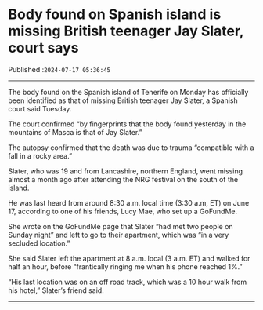# Body found on Spanish island is missing British teenager Jay Slater, court says

Published :`2024-07-17 05:36:45`

---

The body found on the Spanish island of Tenerife on Monday has officially been identified as that of missing British teenager Jay Slater, a Spanish court said Tuesday.

The court confirmed “by fingerprints that the body found yesterday in the mountains of Masca is that of Jay Slater.”

The autopsy confirmed that the death was due to trauma “compatible with a fall in a rocky area.”

Slater, who was 19 and from Lancashire, northern England, went missing almost a month ago after attending the NRG festival on the south of the island.

He was last heard from around 8:30 a.m. local time (3:30 a.m, ET) on June 17, according to one of his friends, Lucy Mae, who set up a GoFundMe.

She wrote on the GoFundMe page that Slater “had met two people on Sunday night” and left to go to their apartment, which was “in a very secluded location.”

She said Slater left the apartment at 8 a.m. local (3 a.m. ET) and walked for half an hour, before “frantically ringing me when his phone reached 1%.”

“His last location was on an off road track, which was a 10 hour walk from his hotel,” Slater’s friend said.

---

